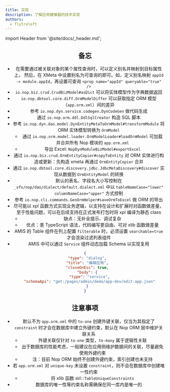 ```yaml
---
title: 实现
description: 了解应用建模器的技术实现
authors:
  - flytreleft
---
```


import Header from '@site/docs/\_header.md';

<Header />

## 备忘

- 在需要通过被关联对象的某个属性查询时，可以定义别名并映射到目标属性上，
  然后，在 XMeta 中设置别名为可查询的即可。如，定义别名映射
  `appId -> module.appId`，再设置可查询
  `<prop name="appId" queryable="true" />`
- `io.nop.biz.crud.CrudBizModel#asDict` 可以将实体模型作为字典数据返回
- `io.nop.dbtool.core.diff.OrmModelDiffer` 可以获取指定
  ORM 模型（`app.orm.xml`）间的差异
- 参考 `io.nop.dyn.service.codegen.DynCodeGen` 做代码生成
- 通过 `io.nop.orm.ddl.DdlSqlCreator` 构造 SQL 脚本
- 参考 `io.nop.dyn.dao.model.DynEntityMetaToOrmModel#transformModule`
  将 ORM 实体模型转换为 `OrmModel`
  - 通过 `io.nop.orm.model.loader.OrmModelLoader#loadOrmModel`
    可加载并合并所有 Nop 模块的 `app.orm.xml`
  - 导出 Excel: `NopDynModuleBizModel#exportExcel`
- 通过 `io.nop.biz.crud.OrmEntityCopier#copyToEntity`
  对 ORM 实体进行构造或更新：先构造 xmeta 再通过 `OrmEntityCopier` 合并
- 通过 `io.nop.dbtool.core.discovery.jdbc.JdbcMetaDiscovery#discover`
  实现从数据到 `OrmEntityModel` 的转换
- 默认的表名、字段名大小写控制在 `_vfs/nop/dao/dialect/default.dialect.xml`
  中以 `tableNameCase="lower" columnNameCase="upper"` 方式控制
- 参考 `io.nop.cli.commands.GenOrmHelper#saveOrmToExcel` 做 ORM 的导出
- 尽可能以 xpl 函数方式实现业务逻辑，以支持在设计和扩展时对函数做差量，
  至于性能问题，可以在后续支持在正式发布打包时将 xpl 编译为静态 class
  - 缺点：无补全提示、调试复杂
  - 优点：类 TypeScript 语法，代码编写更自由、可对 xlib 函数做差量
- AMIS 的 Table 组件在列上配置 `filterable` 时，必须设置
  `searchable=true` 才会渲染过滤列表组件
- AMIS 中可以通过 `Service` 组件动态加载 Schema 以实现复用

```json
{
  "type": "dialog",
  "title": "编辑应用",
  "closeOnEsc": true,
  "body": {
    "type": "service",
    "schemaApi": "get:/pages/admin/demo/app-dev/edit-app.json"
  }
}
```

## 注意事项

- 默认不为 `app.orm.xml` 中的 `to-one` 创建外键关联，仅当为其指定了
  `constraint` 时才会在数据库中建立外键约束，默认在 Nop ORM 层中维护关联关系
  - 外键关联仅针对 `to-one` 类型，`to-many` 属于逻辑性关联
  - 出于数据库的性能考虑，一般建议在应用侧维护数据间的关联，尽量避免使用外键约束
  - 注：目前 Nop ORM 始终不创建外键约束，索引创建也未支持
- 若 `app.orm.xml` 对 `unique-key` 未设置 `constraint`，则不会在数据库中创建唯一性约束
  - 将 xlib 函数 `ddl:TableUniqueConstraints`
- 数据库的唯一性等约束名称需确保在同一库内是唯一的
